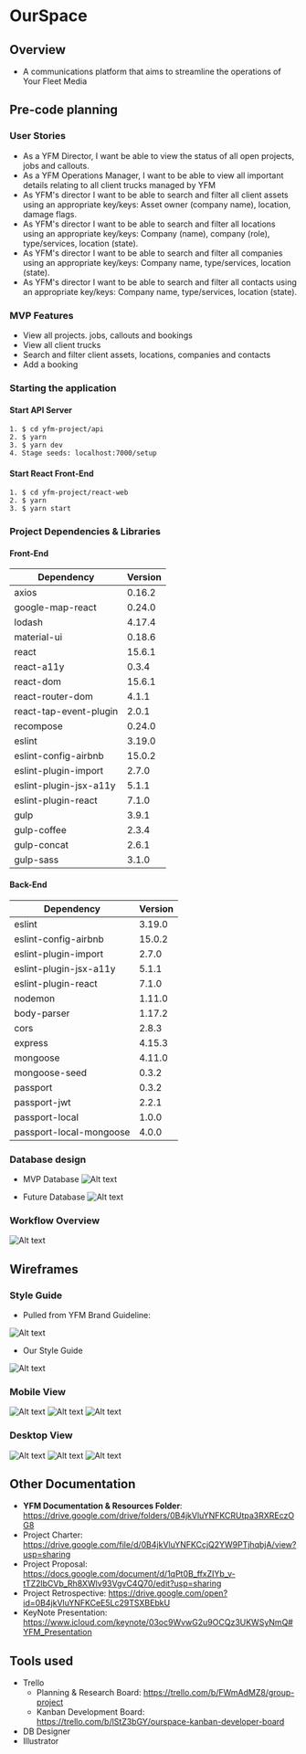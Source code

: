 # OurSpace

## Overview
- A communications platform that aims to streamline the operations of Your Fleet Media

## Pre-code planning
### User Stories
- As a YFM Director, I want be able to view the status of all open projects, jobs and callouts.
- As a YFM Operations Manager, I want to be able to view all important details relating to all client trucks managed by YFM
- As YFM's director I want to be able to search and filter all client assets using an appropriate key/keys: Asset owner (company name), location, damage flags.
- As YFM's director I want to be able to search and filter all locations using an appropriate key/keys: Company (name), company (role), type/services, location (state).
- As YFM's director I want to be able to search and filter all companies using an appropriate key/keys: Company name, type/services, location (state).
- As YFM's director I want to be able to search and filter all contacts using an appropriate key/keys: Company name, type/services, location (state).

### MVP Features
- View all projects. jobs, callouts and bookings
- View all client trucks
- Search and filter client assets, locations, companies and contacts
- Add a booking

### Starting the application
#### Start API Server
```
1. $ cd yfm-project/api
2. $ yarn
3. $ yarn dev
4. Stage seeds: localhost:7000/setup
```

#### Start React Front-End
```
1. $ cd yfm-project/react-web
2. $ yarn
3. $ yarn start
```

### Project Dependencies & Libraries

#### Front-End

|Dependency|Version|
|---|---|
|axios|0.16.2|
|google-map-react|0.24.0|
|lodash|4.17.4|
|material-ui|0.18.6|
|react|15.6.1|
|react-a11y|0.3.4|
|react-dom|15.6.1|
|react-router-dom|4.1.1|
|react-tap-event-plugin|2.0.1|
|recompose|0.24.0|
|eslint|3.19.0|
|eslint-config-airbnb|15.0.2|
|eslint-plugin-import|2.7.0|
|eslint-plugin-jsx-a11y|5.1.1|
|eslint-plugin-react|7.1.0|
|gulp|3.9.1|
|gulp-coffee|2.3.4|
|gulp-concat|2.6.1|
|gulp-sass|3.1.0|


#### Back-End

|Dependency|Version|
|---|---|
|eslint|3.19.0|
|eslint-config-airbnb|15.0.2|
|eslint-plugin-import|2.7.0|
|eslint-plugin-jsx-a11y|5.1.1|
|eslint-plugin-react|7.1.0|
|nodemon|1.11.0|
|body-parser|1.17.2|
|cors|2.8.3|
|express|4.15.3|
|mongoose|4.11.0|
|mongoose-seed|0.3.2|
|passport|0.3.2|
|passport-jwt|2.2.1|
|passport-local|1.0.0|
|passport-local-mongoose|4.0.0|


### Database design
- MVP Database
![Alt text](https://github.com/Ourspace-YFM/yfm-project/blob/edit-readme/document_photos/mvp-db.png "MVP Database")

- Future Database
![Alt text](https://github.com/Ourspace-YFM/yfm-project/blob/edit-readme/document_photos/db.png "Future Database")

### Workflow Overview
![Alt text](https://github.com/Ourspace-YFM/yfm-project/blob/edit-readme/document_photos/workflow-overview.png "Workflow Overview")

## Wireframes

### Style Guide
- Pulled from YFM Brand Guideline:

![Alt text](https://github.com/Ourspace-YFM/yfm-project/blob/edit-readme/document_photos/brand-guide.jpg "Brand Guideline")

- Our Style Guide

![Alt text](https://github.com/Ourspace-YFM/yfm-project/blob/edit-readme/document_photos/Style-guide.jpg "Style Guide")

### Mobile View
![Alt text](https://github.com/Ourspace-YFM/yfm-project/blob/edit-readme/document_photos/sign-in-mobile.jpg "Sign In Page Mobile View")
![Alt text](https://github.com/Ourspace-YFM/yfm-project/blob/edit-readme/document_photos/new-password-mobile.jpg "New Password Mobile View")
![Alt text](https://github.com/Ourspace-YFM/yfm-project/blob/edit-readme/document_photos/dashboard-mobile.jpg "Dashboard Mobile View")

### Desktop View
![Alt text](https://github.com/Ourspace-YFM/yfm-project/blob/edit-readme/document_photos/sign-in-desktop.jpg "Sign In Desktop View")
![Alt text](https://github.com/Ourspace-YFM/yfm-project/blob/edit-readme/document_photos/new-password-desktop.jpg "New Password Desktop View")
![Alt text](https://github.com/Ourspace-YFM/yfm-project/blob/edit-readme/document_photos/dashboard-and-form-desktop.jpg "Dashboard and Form Desktop View")

## Other Documentation
- **YFM Documentation & Resources Folder**: https://drive.google.com/drive/folders/0B4jkVluYNFKCRUtpa3RXREczOG8
- Project Charter: https://drive.google.com/file/d/0B4jkVluYNFKCcjQ2YW9PTjhqbjA/view?usp=sharing
- Project Proposal: https://docs.google.com/document/d/1qPt0B_ffxZIYb_v-tTZ2lbCVb_Rh8XWlv93VgvC4Q70/edit?usp=sharing
- Project Retrospective: https://drive.google.com/open?id=0B4jkVluYNFKCeE5Lc29TSXBEbkU
- KeyNote Presentation: https://www.icloud.com/keynote/03oc9WvwG2u9OCQz3UKWSyNmQ#YFM_Presentation


## Tools used
- Trello
    - Planning & Research Board: https://trello.com/b/FWmAdMZ8/group-project
    - Kanban Development Board: https://trello.com/b/lStZ3bGY/ourspace-kanban-developer-board
- DB Designer
- Illustrator
